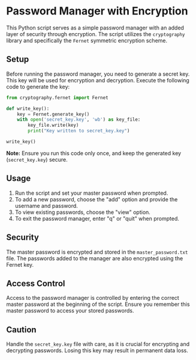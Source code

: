 # Password Manager with Encryption

This Python script serves as a simple password manager with an added layer of security through encryption. The script utilizes the `cryptography` library and specifically the `Fernet` symmetric encryption scheme.

## Setup

Before running the password manager, you need to generate a secret key. This key will be used for encryption and decryption. Execute the following code to generate the key:

```python
from cryptography.fernet import Fernet

def write_key():
    key = Fernet.generate_key()
    with open('secret_key.key', 'wb') as key_file:
        key_file.write(key)
        print("Key written to secret_key.key")

write_key()
```

**Note:** Ensure you run this code only once, and keep the generated key (`secret_key.key`) secure.

## Usage

1. Run the script and set your master password when prompted.
2. To add a new password, choose the "add" option and provide the username and password.
3. To view existing passwords, choose the "view" option.
4. To exit the password manager, enter "q" or "quit" when prompted.

## Security

The master password is encrypted and stored in the `master_password.txt` file. The passwords added to the manager are also encrypted using the Fernet key.

## Access Control

Access to the password manager is controlled by entering the correct master password at the beginning of the script. Ensure you remember this master password to access your stored passwords.

## Caution

Handle the `secret_key.key` file with care, as it is crucial for encrypting and decrypting passwords. Losing this key may result in permanent data loss.

